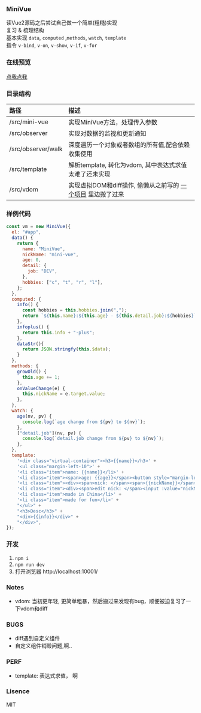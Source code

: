 ### MiniVue
读Vue2源码之后尝试自己做一个简单(粗糙)实现  
复习 & 梳理结构  
基本实现 `data`, `computed` ,`methods`, `watch`, `template`  
指令 `v-bind`, `v-on`, `v-show`, `v-if`, `v-for`

### 在线预览
[点我点我](https://asherwang.github.io/mini-vue/)

### 目录结构
| 路径 | 描述 |  
|:--|:--|
| /src/mini-vue | 实现MiniVue方法，处理传入参数 |  
| /src/observer | 实现对数据的监视和更新通知 |  
| /src/observer/walk | 深度遍历一个对象或者数组的所有值,配合依赖收集使用 |  
| /src/template | 解析template, 转化为vdom, 其中表达式求值太难了还未实现 |  
| /src/vdom | 实现虚拟DOM和diff操作, 偷懒从之前写的 [一个项目](https://github.com/AsherWang/virtual-dom-practice) 里边搬了过来 |  



### 样例代码
``` javascript
const vm = new MiniVue({
  el: "#app",
  data() {
    return {
      name: "MiniVue",
      nickName: "mini-vue",
      age: 0,
      detail: {
        job: "DEV",
      },
      hobbies: ["c", "t", "r", "l"],
    };
  },
  computed: {
    info() {
      const hobbies = this.hobbies.join(",");
      return `${this.name}:${this.age} - ${this.detail.job}:${hobbies}`;
    },
    infoplus() {
      return this.info + "-plus";
    },
    dataStr(){
      return JSON.stringfy(this.$data);
    }
  },
  methods: {
    growOld() {
      this.age += 1;
    },
    onValueChange(e) {
      this.nickName = e.target.value;
    },
  },
  watch: {
    age(nv, pv) {
      console.log(`age change from ${pv} to ${nv}`);
    },
    ["detail.job"](nv, pv) {
      console.log(`detail.job change from ${pv} to ${nv}`);
    },
  },
  template:
    '<div class="virtual-container"><h3>{{name}}</h3>' +
    '<ul class="margin-left-10">' +
    '<li class="item">name: {{name}}</li>' +
    '<li class="item"><span>age: {{age}}</span><button style="margin-left:10px" @click="growOld">grow</button></li>' +
    '<li class="item"><div><span>nick: </span><span>{{nickName}}</span></div></li>' +
    '<li class="item"><div><span>edit nick: </span><input :value="nickName" @change="onValueChange" /></div></li>' +
    '<li class="item">made in China</li>' +
    '<li class="item">made for fun</li>' +
    "</ul>" +
    "<h3>Desc</h3>" +
    "<div>{{info}}</div>" +
    "</div>",
});
```

### 开发
1. `npm i`  
1. `npm run dev`  
1. 打开浏览器 http://localhost:10001/

### Notes
- vdom: 当初更年轻, 更简单粗暴，然后搬过来发现有bug，顺便被迫复习了一下vdom和diff

### BUGS
- diff遇到自定义组件
- 自定义组件销毁问题,啊..

### PERF
- template: 表达式求值， 啊

### Lisence
MIT
